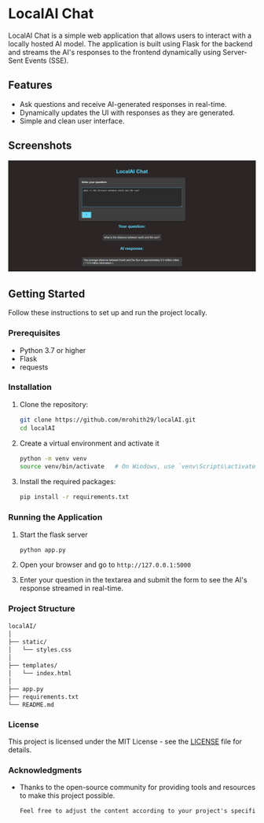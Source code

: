 # LocalAI Chat

LocalAI Chat is a simple web application that allows users to interact with a locally hosted AI model. The application is built using Flask for the backend and streams the AI's responses to the frontend dynamically using Server-Sent Events (SSE).

## Features

- Ask questions and receive AI-generated responses in real-time.
- Dynamically updates the UI with responses as they are generated.
- Simple and clean user interface.

## Screenshots

![Screenshot](/static/screenshot.png)

## Getting Started

Follow these instructions to set up and run the project locally.

### Prerequisites

- Python 3.7 or higher
- Flask
- requests

### Installation

1. Clone the repository:

   ```bash
   git clone https://github.com/mrohith29/localAI.git
   cd localAI

2. Create a virtual environment and activate it

    ```bash
    python -m venv venv
    source venv/bin/activate   # On Windows, use `venv\Scripts\activate`

3. Install the required packages:
   ```bash
   pip install -r requirements.txt

### Running the Application

1. Start the flask server
    ```bash
    python app.py

2. Open your browser and go to `http://127.0.0.1:5000`
   
3. Enter your question in the textarea and submit the form to see the AI's response streamed in real-time.

### Project Structure

    localAI/
    │
    ├── static/
    │   └── styles.css
    │
    ├── templates/
    │   └── index.html
    │
    ├── app.py
    ├── requirements.txt
    └── README.md

### License

This project is licensed under the MIT License - see the <a href='https://github.com/mrohith29/localAI/blob/main/LICENSE'>LICENSE</a> file for details.

### Acknowledgments

- Thanks to the open-source community for providing tools and resources to make this project possible.

    ```css
    Feel free to adjust the content according to your project's specific details and preferences.
